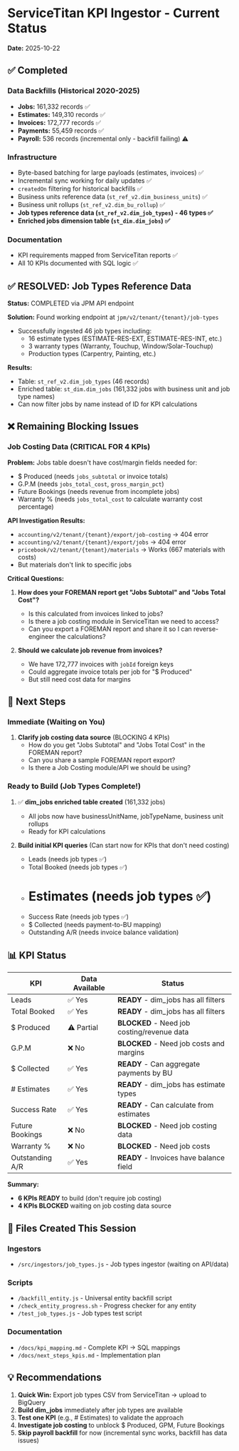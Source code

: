 # ServiceTitan KPI Ingestor - Current Status

**Date:** 2025-10-22

## ✅ Completed

### Data Backfills (Historical 2020-2025)
- **Jobs:** 161,332 records ✅
- **Estimates:** 149,310 records ✅
- **Invoices:** 172,777 records ✅
- **Payments:** 55,459 records ✅
- **Payroll:** 536 records (incremental only - backfill failing) ⚠️

### Infrastructure
- Byte-based batching for large payloads (estimates, invoices) ✅
- Incremental sync working for daily updates ✅
- `createdOn` filtering for historical backfills ✅
- Business units reference data (`st_ref_v2.dim_business_units`) ✅
- Business unit rollups (`st_ref_v2.dim_bu_rollup`) ✅
- **Job types reference data (`st_ref_v2.dim_job_types`) - 46 types ✅**
- **Enriched jobs dimension table (`st_dim.dim_jobs`) ✅**

### Documentation
- KPI requirements mapped from ServiceTitan reports ✅
- All 10 KPIs documented with SQL logic ✅

## ✅ RESOLVED: Job Types Reference Data
**Status:** COMPLETED via JPM API endpoint

**Solution:** Found working endpoint at `jpm/v2/tenant/{tenant}/job-types`
- Successfully ingested 46 job types including:
  - 16 estimate types (ESTIMATE-RES-EXT, ESTIMATE-RES-INT, etc.)
  - 3 warranty types (Warranty, Touchup, Window/Solar-Touchup)
  - Production types (Carpentry, Painting, etc.)

**Results:**
- Table: `st_ref_v2.dim_job_types` (46 records)
- Enriched table: `st_dim.dim_jobs` (161,332 jobs with business unit and job type names)
- Can now filter jobs by name instead of ID for KPI calculations

## ❌ Remaining Blocking Issues

### Job Costing Data (CRITICAL FOR 4 KPIs)
**Problem:** Jobs table doesn't have cost/margin fields needed for:
- $ Produced (needs `jobs_subtotal` or invoice totals)
- G.P.M (needs `jobs_total_cost`, `gross_margin_pct`)
- Future Bookings (needs revenue from incomplete jobs)
- Warranty % (needs `jobs_total_cost` to calculate warranty cost percentage)

**API Investigation Results:**
- `accounting/v2/tenant/{tenant}/export/job-costing` → 404 error
- `accounting/v2/tenant/{tenant}/export/jobs` → 404 error
- `pricebook/v2/tenant/{tenant}/materials` → Works (667 materials with costs)
- But materials don't link to specific jobs

**Critical Questions:**
1. **How does your FOREMAN report get "Jobs Subtotal" and "Jobs Total Cost"?**
   - Is this calculated from invoices linked to jobs?
   - Is there a job costing module in ServiceTitan we need to access?
   - Can you export a FOREMAN report and share it so I can reverse-engineer the calculations?

2. **Should we calculate job revenue from invoices?**
   - We have 172,777 invoices with `jobId` foreign keys
   - Could aggregate invoice totals per job for "$ Produced"
   - But still need cost data for margins

## 🔄 Next Steps

### Immediate (Waiting on You)
1. **Clarify job costing data source** (BLOCKING 4 KPIs)
   - How do you get "Jobs Subtotal" and "Jobs Total Cost" in the FOREMAN report?
   - Can you share a sample FOREMAN report export?
   - Is there a Job Costing module/API we should be using?

### Ready to Build (Job Types Complete!)
1. ✅ **dim_jobs enriched table created** (161,332 jobs)
   - All jobs now have businessUnitName, jobTypeName, business unit rollups
   - Ready for KPI calculations

2. **Build initial KPI queries** (Can start now for KPIs that don't need costing)
   - Leads (needs job types ✅)
   - Total Booked (needs job types ✅)
   - # Estimates (needs job types ✅)
   - Success Rate (needs job types ✅)
   - $ Collected (needs payment-to-BU mapping)
   - Outstanding A/R (needs invoice balance validation)

## 📊 KPI Status

| KPI | Data Available | Status |
|-----|---------------|--------|
| Leads | ✅ Yes | **READY** - dim_jobs has all filters |
| Total Booked | ✅ Yes | **READY** - dim_jobs has all filters |
| $ Produced | ⚠️ Partial | **BLOCKED** - Need job costing/revenue data |
| G.P.M | ❌ No | **BLOCKED** - Need job costs and margins |
| $ Collected | ✅ Yes | **READY** - Can aggregate payments by BU |
| # Estimates | ✅ Yes | **READY** - dim_jobs has estimate types |
| Success Rate | ✅ Yes | **READY** - Can calculate from estimates |
| Future Bookings | ❌ No | **BLOCKED** - Need job costing data |
| Warranty % | ❌ No | **BLOCKED** - Need job costs |
| Outstanding A/R | ✅ Yes | **READY** - Invoices have balance field |

**Summary:**
- **6 KPIs READY** to build (don't require job costing)
- **4 KPIs BLOCKED** waiting on job costing data source

## 📁 Files Created This Session

### Ingestors
- `/src/ingestors/job_types.js` - Job types ingestor (waiting on API/data)

### Scripts
- `/backfill_entity.js` - Universal entity backfill script
- `/check_entity_progress.sh` - Progress checker for any entity
- `/test_job_types.js` - Job types test script

### Documentation
- `/docs/kpi_mapping.md` - Complete KPI → SQL mappings
- `/docs/next_steps_kpis.md` - Implementation plan

## 💡 Recommendations

1. **Quick Win:** Export job types CSV from ServiceTitan → upload to BigQuery
2. **Build dim_jobs** immediately after job types are available
3. **Test one KPI** (e.g., # Estimates) to validate the approach
4. **Investigate job costing** to unblock $ Produced, GPM, Future Bookings
5. **Skip payroll backfill** for now (incremental sync works, backfill has data issues)
